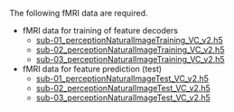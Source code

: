 The following fMRI data are required.

- fMRI data for training of feature decoders
  - [sub-01_perceptionNaturalImageTraining_VC_v2.h5](https://ndownloader.figshare.com/files/24153026)
  - [sub-02_perceptionNaturalImageTraining_VC_v2.h5](https://ndownloader.figshare.com/files/24153080)
  - [sub-03_perceptionNaturalImageTraining_VC_v2.h5](https://ndownloader.figshare.com/files/24153098)
- fMRI data for feature prediction (test)
  - [sub-01_perceptionNaturalImageTest_VC_v2.h5](https://ndownloader.figshare.com/files/24153020)
  - [sub-02_perceptionNaturalImageTest_VC_v2.h5](https://ndownloader.figshare.com/files/24153077)
  - [sub-03_perceptionNaturalImageTest_VC_v2.h5](https://ndownloader.figshare.com/files/24153095)

